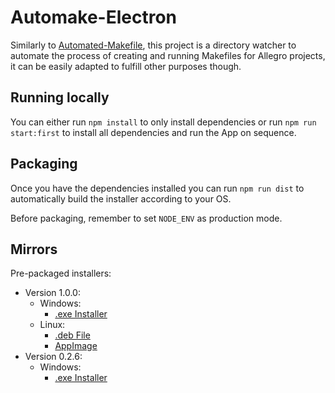 # Automake-Electron

Similarly to [Automated-Makefile](https://github.com/coutlcdo/Automated-Makefile), this project is a directory watcher to automate the process of creating and running Makefiles for Allegro projects, it can be easily adapted to fulfill other purposes though.

## Running locally

You can either run `npm install` to only install dependencies or run `npm run start:first` to install all dependencies and run the App on sequence.

## Packaging

Once you have the dependencies installed you can run `npm run dist` to automatically build the installer according to your OS.

Before packaging, remember to set `NODE_ENV` as production mode.

## Mirrors

Pre-packaged installers:
- Version 1.0.0:
	- Windows:
		- [.exe Installer](https://www.dropbox.com/s/knjk4fa51fwokp3/Automake%20Setup%201.0.0.exe?dl=0)
	- Linux:
		- [.deb File]()
		- [AppImage]()
- Version 0.2.6:
	- Windows:
		- [.exe Installer](https://www.dropbox.com/s/5v9du3e1f30myo6/Automake%20Setup%200.2.6.exe?dl=0)
